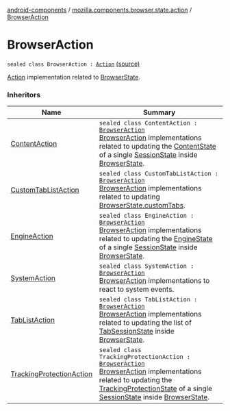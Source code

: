 [android-components](../index.md) / [mozilla.components.browser.state.action](index.md) / [BrowserAction](./-browser-action.md)

# BrowserAction

`sealed class BrowserAction : `[`Action`](../mozilla.components.lib.state/-action.md) [(source)](https://github.com/mozilla-mobile/android-components/blob/master/components/browser/state/src/main/java/mozilla/components/browser/state/action/BrowserAction.kt#L27)

[Action](../mozilla.components.lib.state/-action.md) implementation related to [BrowserState](../mozilla.components.browser.state.state/-browser-state/index.md).

### Inheritors

| Name | Summary |
|---|---|
| [ContentAction](-content-action/index.md) | `sealed class ContentAction : `[`BrowserAction`](./-browser-action.md)<br>[BrowserAction](./-browser-action.md) implementations related to updating the [ContentState](../mozilla.components.browser.state.state/-content-state/index.md) of a single [SessionState](../mozilla.components.browser.state.state/-session-state/index.md) inside [BrowserState](../mozilla.components.browser.state.state/-browser-state/index.md). |
| [CustomTabListAction](-custom-tab-list-action/index.md) | `sealed class CustomTabListAction : `[`BrowserAction`](./-browser-action.md)<br>[BrowserAction](./-browser-action.md) implementations related to updating [BrowserState.customTabs](../mozilla.components.browser.state.state/-browser-state/custom-tabs.md). |
| [EngineAction](-engine-action/index.md) | `sealed class EngineAction : `[`BrowserAction`](./-browser-action.md)<br>[BrowserAction](./-browser-action.md) implementations related to updating the [EngineState](../mozilla.components.browser.state.state/-engine-state/index.md) of a single [SessionState](../mozilla.components.browser.state.state/-session-state/index.md) inside [BrowserState](../mozilla.components.browser.state.state/-browser-state/index.md). |
| [SystemAction](-system-action/index.md) | `sealed class SystemAction : `[`BrowserAction`](./-browser-action.md)<br>[BrowserAction](./-browser-action.md) implementations to react to system events. |
| [TabListAction](-tab-list-action/index.md) | `sealed class TabListAction : `[`BrowserAction`](./-browser-action.md)<br>[BrowserAction](./-browser-action.md) implementations related to updating the list of [TabSessionState](../mozilla.components.browser.state.state/-tab-session-state/index.md) inside [BrowserState](../mozilla.components.browser.state.state/-browser-state/index.md). |
| [TrackingProtectionAction](-tracking-protection-action/index.md) | `sealed class TrackingProtectionAction : `[`BrowserAction`](./-browser-action.md)<br>[BrowserAction](./-browser-action.md) implementations related to updating the [TrackingProtectionState](../mozilla.components.browser.state.state/-tracking-protection-state/index.md) of a single [SessionState](../mozilla.components.browser.state.state/-session-state/index.md) inside [BrowserState](../mozilla.components.browser.state.state/-browser-state/index.md). |
